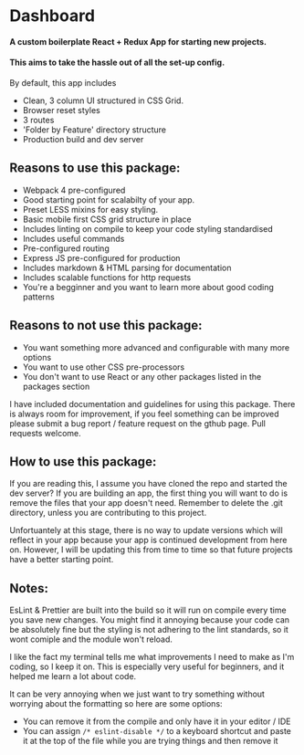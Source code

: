 # Dashboard

#### A custom boilerplate React + Redux App for starting new projects.
#### This aims to take the hassle out of all the set-up config.

By default, this app includes

* Clean, 3 column UI structured in CSS Grid.
* Browser reset styles
* 3 routes
* 'Folder by Feature' directory structure
* Production build and dev server

## Reasons to use this package:

- Webpack 4 pre-configured
- Good starting point for scalabilty of your app.
- Preset LESS mixins for easy styling.
- Basic mobile first CSS grid structure in place
- Includes linting on compile to keep your code styling standardised
- Includes useful commands
- Pre-configured routing
- Express JS pre-configured for production
- Includes markdown & HTML parsing for documentation
- Includes scalable functions for http requests
- You're a begginner and you want to learn more about good coding patterns

## Reasons to not use this package:

- You want something more advanced and configurable with many more options
- You want to use other CSS pre-processors
- You don't want to use React or any other packages listed in the packages section

I have included documentation and guidelines for using this package. There is always room for improvement, if you feel something can be improved please
submit a bug report / feature request on the gthub page. Pull requests welcome.

## How to use this package:

If you are reading this, I assume you have cloned the repo and started the dev server?
If you are building an app, the first thing you will want to do is remove the files that your app doesn't need.
Remember to delete the .git directory, unless you are contributing to this project.

Unfortuantely at this stage, there is no way to update versions which will reflect in your app because
your app is continued development from here on. However, I will be updating this from time to time so that
future projects have a better starting point.

## Notes:

EsLint & Prettier are built into the build so it will run on compile every time you save new changes.
You might find it annoying because your code can be absolutely fine but the styling is not adhering to the lint
standards, so it wont comiple and the module won't reload.

I like the fact my terminal tells me what improvements I need to make as I'm coding, so I keep it on.
This is especially very useful for beginners, and it helped me learn a lot about code.

It can be very annoying when we just want to try something without worrying about the formatting so here are some options:

- You can remove it from the compile and only have it in your editor / IDE
- You can assign `/* eslint-disable */` to a keyboard shortcut and paste it at the top of the file while you are trying things and then remove it
